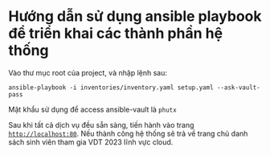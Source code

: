 # Hướng dẫn sử dụng ansible playbook để triển khai các thành phần hệ thống
Vào thư mục root của project, và nhập lệnh sau:
```commandline
ansible-playbook -i inventories/inventory.yaml setup.yaml --ask-vault-pass
```
Mật khẩu sử dụng để access ansible-vault là `phutx`

Sau khi tất cả dịch vụ đều sẵn sàng, tiến hành vào trang [`http://localhost:80`](http://localhost:80). Nếu thành công hệ thống sẽ trả về trang chủ danh sách sinh viên tham gia VDT 2023 lĩnh vực cloud.